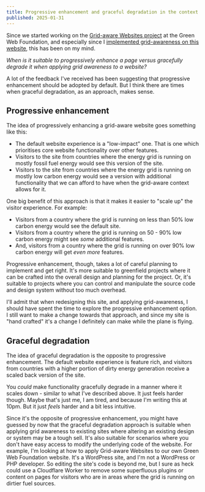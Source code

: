 ```yaml
---
title: Progressive enhancement and graceful degradation in the context of grid-aware websites
published: 2025-01-31
---
```


Since we started working on the [Grid-aware Websites project](https://www.thegreenwebfoundation.org/news/introducing-our-grid-aware-websites-project/) at the Green Web Foundation, and especially since I [implemented grid-awareness on this website](/writing/making-this-website-grid-aware/), this has been on my mind.

_When is it suitable to progressively enhance a page versus gracefully degrade it when applying grid awareness to a website?_

A lot of the feedback I've received has been suggesting that progressive enhancement should be adopted by default. But I think there are times when graceful degradation, as an approach, makes sense.

## Progressive enhancement

The idea of progressively enhancing a grid-aware website goes something like this:

- The default website experience is a "low-impact" one. That is one which prioritises core website functionality over other features.
- Visitors to the site from countries where the energy grid is running on mostly fossil fuel energy would see this version of the site.
- Visitors to the site from countries where the energy grid is running on mostly low carbon energy would see a version with additional functionality that we can afford to have when the grid-aware context allows for it.

One big benefit of this approach is that it makes it easier to "scale up" the visitor experience. For example:

- Visitors from a country where the grid is running on less than 50% low carbon energy would see the default site.
- Visitors from a country where the grid is running on 50 - 90% low carbon energy might see _some_ additional features.
- And, visitors from a country where the grid is running on over 90% low carbon energy will get _even more_ features.

Progressive enhancement, though, takes a lot of careful planning to implement and get right. It's more suitable to greenfield projects where it can be crafted into the overall design and planning for the project. Or, it's suitable to projects where you can control and manipulate the source code and design system without too much overhead.

I'll admit that when redesigning this site, and applying grid-awareness, I should have spent the time to explore the progressive enhancement option. I still want to make a change towards that approach, and since my site is "hand crafted" it's a change I definitely can make while the plane is flying.

## Graceful degradation

The idea of graceful degradation is the opposite to progressive enhancement. The default website experience is feature rich, and visitors from countries with a higher portion of dirty energy generation receive a scaled back version of the site.

You _could_ make functionality gracefully degrade in a manner where it scales down - similar to what I've described above. It just feels harder though. Maybe that's just me, I am tired, and because I'm writing this at 10pm. But it just _feels_ harder and a bit less intuitive.

Since it's the opposite of progressive enhancement, you might have guessed by now that the graceful degradation approach is suitable when applying grid awareness to existing sites where altering an existing design or system may be a tough sell. It's also suitable for scenarios where you don't have easy access to modify the underlying code of the website. For example, I'm looking at how to apply Grid-aware Websites to our own Green Web Foundation website. It's a WordPress site, and I'm not a WordPress or PHP developer. So editing the site's code is beyond me, but I sure as heck could use a Cloudflare Worker to remove some superfluous plugins or content on pages for visitors who are in areas where the grid is running on dirtier fuel sources.
